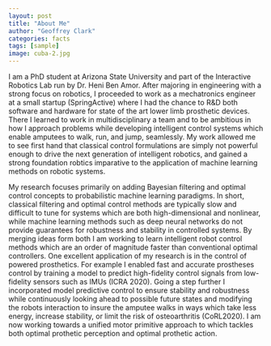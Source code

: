 ```yaml
---
layout: post
title: "About Me"
author: "Geoffrey Clark"
categories: facts
tags: [sample]
image: cuba-2.jpg
---
```


I am a PhD student at Arizona State University and part of the Interactive Robotics Lab run by Dr. Heni Ben Amor. After majoring in engineering with a strong focus on robotics, I proceeded to work as a mechatronics engineer at a small startup (SpringActive) where I had the chance to R&D both software and hardware for state of the art lower limb prosthetic devices. There I learned to work in multidisciplinary a team and to be ambitious in how I approach problems while developing intelligent control systems which enable amputees to walk, run, and jump, seamlessly. My work allowed me to see first hand that classical control formulations are simply not powerful enough to drive the next generation of intelligent robotics, and gained a strong foundation robtics imparative to the application of machine learning methods on robotic systems.

My research focuses primarily on adding Bayesian filtering and optimal control concepts to probabilistic machine learning paradigms. In short, classical filtering and optimal control methods are typically slow and difficult to tune for systems which are both high-dimensional and nonlinear, while machine learning methods such as deep neural networks do not provide guarantees for robustness and stability in controlled systems. By merging ideas form both I am working to learn intelligent robot control methods which are an order of magnitude faster than conventional optimal controllers. One excellent application of my research is in the control of powered prosthetics. For example I enabled fast and accurate prostheses control by training a model to predict high-fidelity control signals from low-fidelity sensors such as IMUs (ICRA 2020). Going a step further I incorporated model predictive control to ensure stability and robustness while continuously looking ahead to possible future states and modifying the robots interaction to insure the amputee walks in ways which take less energy, increase stability, or limit the risk of osteoarthritis (CoRL2020). I am now working towards a unified motor primitive approach to which tackles both optimal prothetic perception and optimal prothetic action.

<!-- link to interactive robotics lab and maybe other stuff -->
